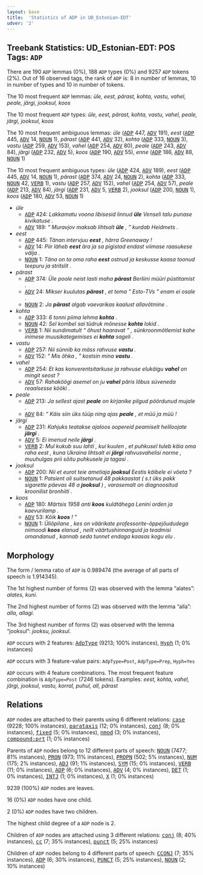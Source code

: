 ```yaml
---
layout: base
title:  'Statistics of ADP in UD_Estonian-EDT'
udver: '2'
---
```


## Treebank Statistics: UD_Estonian-EDT: POS Tags: `ADP`

There are 190 `ADP` lemmas (0%), 188 `ADP` types (0%) and 9257 `ADP` tokens (2%).
Out of 16 observed tags, the rank of `ADP` is: 8 in number of lemmas, 10 in number of types and 10 in number of tokens.

The 10 most frequent `ADP` lemmas: <em>üle, eest, pärast, kohta, vastu, vahel, peale, järgi, jooksul, koos</em>

The 10 most frequent `ADP` types:  <em>üle, eest, pärast, kohta, vastu, vahel, peale, järgi, jooksul, koos</em>

The 10 most frequent ambiguous lemmas: <em>üle</em> (<tt><a href="et_edt-pos-ADP.html">ADP</a></tt> 447, <tt><a href="et_edt-pos-ADV.html">ADV</a></tt> 191), <em>eest</em> (<tt><a href="et_edt-pos-ADP.html">ADP</a></tt> 445, <tt><a href="et_edt-pos-ADV.html">ADV</a></tt> 14, <tt><a href="et_edt-pos-NOUN.html">NOUN</a></tt> 1), <em>pärast</em> (<tt><a href="et_edt-pos-ADP.html">ADP</a></tt> 441, <tt><a href="et_edt-pos-ADV.html">ADV</a></tt> 32), <em>kohta</em> (<tt><a href="et_edt-pos-ADP.html">ADP</a></tt> 333, <tt><a href="et_edt-pos-NOUN.html">NOUN</a></tt> 3), <em>vastu</em> (<tt><a href="et_edt-pos-ADP.html">ADP</a></tt> 259, <tt><a href="et_edt-pos-ADV.html">ADV</a></tt> 153), <em>vahel</em> (<tt><a href="et_edt-pos-ADP.html">ADP</a></tt> 254, <tt><a href="et_edt-pos-ADV.html">ADV</a></tt> 80), <em>peale</em> (<tt><a href="et_edt-pos-ADP.html">ADP</a></tt> 243, <tt><a href="et_edt-pos-ADV.html">ADV</a></tt> 84), <em>järgi</em> (<tt><a href="et_edt-pos-ADP.html">ADP</a></tt> 232, <tt><a href="et_edt-pos-ADV.html">ADV</a></tt> 5), <em>koos</em> (<tt><a href="et_edt-pos-ADP.html">ADP</a></tt> 190, <tt><a href="et_edt-pos-ADV.html">ADV</a></tt> 55), <em>enne</em> (<tt><a href="et_edt-pos-ADP.html">ADP</a></tt> 186, <tt><a href="et_edt-pos-ADV.html">ADV</a></tt> 88, <tt><a href="et_edt-pos-NOUN.html">NOUN</a></tt> 1)

The 10 most frequent ambiguous types:  <em>üle</em> (<tt><a href="et_edt-pos-ADP.html">ADP</a></tt> 424, <tt><a href="et_edt-pos-ADV.html">ADV</a></tt> 189), <em>eest</em> (<tt><a href="et_edt-pos-ADP.html">ADP</a></tt> 445, <tt><a href="et_edt-pos-ADV.html">ADV</a></tt> 14, <tt><a href="et_edt-pos-NOUN.html">NOUN</a></tt> 1), <em>pärast</em> (<tt><a href="et_edt-pos-ADP.html">ADP</a></tt> 374, <tt><a href="et_edt-pos-ADV.html">ADV</a></tt> 24, <tt><a href="et_edt-pos-NOUN.html">NOUN</a></tt> 2), <em>kohta</em> (<tt><a href="et_edt-pos-ADP.html">ADP</a></tt> 333, <tt><a href="et_edt-pos-NOUN.html">NOUN</a></tt> 42, <tt><a href="et_edt-pos-VERB.html">VERB</a></tt> 1), <em>vastu</em> (<tt><a href="et_edt-pos-ADP.html">ADP</a></tt> 257, <tt><a href="et_edt-pos-ADV.html">ADV</a></tt> 152), <em>vahel</em> (<tt><a href="et_edt-pos-ADP.html">ADP</a></tt> 254, <tt><a href="et_edt-pos-ADV.html">ADV</a></tt> 57), <em>peale</em> (<tt><a href="et_edt-pos-ADP.html">ADP</a></tt> 213, <tt><a href="et_edt-pos-ADV.html">ADV</a></tt> 84), <em>järgi</em> (<tt><a href="et_edt-pos-ADP.html">ADP</a></tt> 231, <tt><a href="et_edt-pos-ADV.html">ADV</a></tt> 5, <tt><a href="et_edt-pos-VERB.html">VERB</a></tt> 2), <em>jooksul</em> (<tt><a href="et_edt-pos-ADP.html">ADP</a></tt> 200, <tt><a href="et_edt-pos-NOUN.html">NOUN</a></tt> 1), <em>koos</em> (<tt><a href="et_edt-pos-ADP.html">ADP</a></tt> 180, <tt><a href="et_edt-pos-ADV.html">ADV</a></tt> 53, <tt><a href="et_edt-pos-NOUN.html">NOUN</a></tt> 1)


* <em>üle</em>
  * <tt><a href="et_edt-pos-ADP.html">ADP</a></tt> 424: <em>Lakkamatu voona libisesid linnud <b>üle</b> Venseli talu punase kivikatuse .</em>
  * <tt><a href="et_edt-pos-ADV.html">ADV</a></tt> 189: <em>“ Muravjov maksab lihtsalt <b>üle</b> , ” kurdab Heidmets .</em>
* <em>eest</em>
  * <tt><a href="et_edt-pos-ADP.html">ADP</a></tt> 445: <em>Tänan intervjuu <b>eest</b> , härra Greenaway !</em>
  * <tt><a href="et_edt-pos-ADV.html">ADV</a></tt> 14: <em>Piir läheb <b>eest</b> ära ja sa pigistad endast viimase raasukese välja .</em>
  * <tt><a href="et_edt-pos-NOUN.html">NOUN</a></tt> 1: <em>Täna on ta oma raha <b>eest</b> ostnud ja keskusse kaasa toonud teepuru ja stritslit .</em>
* <em>pärast</em>
  * <tt><a href="et_edt-pos-ADP.html">ADP</a></tt> 374: <em>Üle poole neist lasti maha <b>pärast</b> Berliini müüri püstitamist .</em>
  * <tt><a href="et_edt-pos-ADV.html">ADV</a></tt> 24: <em>Mikser kuulutas <b>pärast</b> , et tema " Esto-TVs " enam ei osale .</em>
  * <tt><a href="et_edt-pos-NOUN.html">NOUN</a></tt> 2: <em>Ja <b>pärast</b> algab vaevarikas kaalust allavõtmine .</em>
* <em>kohta</em>
  * <tt><a href="et_edt-pos-ADP.html">ADP</a></tt> 333: <em>6 tonni piima lehma <b>kohta</b> .</em>
  * <tt><a href="et_edt-pos-NOUN.html">NOUN</a></tt> 42: <em>Sel kombel sai tüdruk mõnesse <b>kohta</b> lokid .</em>
  * <tt><a href="et_edt-pos-VERB.html">VERB</a></tt> 1: <em>Nii sundimatult “ õhust haaravat ” , sünkroonmõtlemist kahe inimese muusikategemises ei <b>kohta</b> sageli .</em>
* <em>vastu</em>
  * <tt><a href="et_edt-pos-ADP.html">ADP</a></tt> 257: <em>Nii sünnib ka mäss rahvuse <b>vastu</b> .</em>
  * <tt><a href="et_edt-pos-ADV.html">ADV</a></tt> 152: <em>" Mis õhka , " kostsin mina <b>vastu</b> .</em>
* <em>vahel</em>
  * <tt><a href="et_edt-pos-ADP.html">ADP</a></tt> 254: <em>Et kas konverentsitarkuse ja rahvuse elukäigu <b>vahel</b> on mingit seost ?</em>
  * <tt><a href="et_edt-pos-ADV.html">ADV</a></tt> 57: <em>Rahaköögi asemel on ju <b>vahel</b> päris lõbus süveneda reaalsesse kööki .</em>
* <em>peale</em>
  * <tt><a href="et_edt-pos-ADP.html">ADP</a></tt> 213: <em>Ja sellest ajast <b>peale</b> on kirjanike pilgud pöördunud mujale .</em>
  * <tt><a href="et_edt-pos-ADV.html">ADV</a></tt> 84: <em>“ Käis siin üks tüüp ning ajas <b>peale</b> , et müü ja müü !</em>
* <em>järgi</em>
  * <tt><a href="et_edt-pos-ADP.html">ADP</a></tt> 231: <em>Kahjuks teatakse ajaloos oopereid peamiselt heliloojate <b>järgi</b> .</em>
  * <tt><a href="et_edt-pos-ADV.html">ADV</a></tt> 5: <em>Ei imenud neile <b>järgi</b> .</em>
  * <tt><a href="et_edt-pos-VERB.html">VERB</a></tt> 2: <em>Mul kukub suu lahti , kui kuulen , et puhkusel tuleb käia oma raha eest , kuna Ukraina lihtsalt ei <b>järgi</b> rahvusvahelisi norme , muuhulgas prii sõitu puhkusele ja tagasi .</em>
* <em>jooksul</em>
  * <tt><a href="et_edt-pos-ADP.html">ADP</a></tt> 200: <em>Nii et eurot teie ametiaja <b>jooksul</b> Eestis käibele ei võeta ?</em>
  * <tt><a href="et_edt-pos-NOUN.html">NOUN</a></tt> 1: <em>Patsient oli suitsetanud 48 pakkaastat ( s.t üks pakk sigarette päevas 48 a <b>jooksul</b> ) , varasemalt on diagnoositud kroonilist bronhiiti .</em>
* <em>koos</em>
  * <tt><a href="et_edt-pos-ADP.html">ADP</a></tt> 180: <em>Märtsis 1958 anti <b>koos</b> kuldtähega Lenini orden ja kaevurilamp .</em>
  * <tt><a href="et_edt-pos-ADV.html">ADV</a></tt> 53: <em>Kõik <b>koos</b> ! "</em>
  * <tt><a href="et_edt-pos-NOUN.html">NOUN</a></tt> 1: <em>Üliõpilane , kes on väärikate professorite-õppejõududega niimoodi <b>koos</b> elanud , neilt väärtushinnanguid ja teadmisi omandanud , kannab seda tunnet endaga kaasas kogu elu .</em>

## Morphology

The form / lemma ratio of `ADP` is 0.989474 (the average of all parts of speech is 1.914345).

The 1st highest number of forms (2) was observed with the lemma “alates”: <em>alates, kuni</em>.

The 2nd highest number of forms (2) was observed with the lemma “alla”: <em>alla, allagi</em>.

The 3rd highest number of forms (2) was observed with the lemma “jooksul”: <em>jooksu, jooksul</em>.

`ADP` occurs with 2 features: <tt><a href="et_edt-feat-AdpType.html">AdpType</a></tt> (9213; 100% instances), <tt><a href="et_edt-feat-Hyph.html">Hyph</a></tt> (1; 0% instances)

`ADP` occurs with 3 feature-value pairs: `AdpType=Post`, `AdpType=Prep`, `Hyph=Yes`

`ADP` occurs with 4 feature combinations.
The most frequent feature combination is `AdpType=Post` (7246 tokens).
Examples: <em>eest, kohta, vahel, järgi, jooksul, vastu, korral, puhul, all, pärast</em>


## Relations

`ADP` nodes are attached to their parents using 6 different relations: <tt><a href="et_edt-dep-case.html">case</a></tt> (9228; 100% instances), <tt><a href="et_edt-dep-parataxis.html">parataxis</a></tt> (12; 0% instances), <tt><a href="et_edt-dep-conj.html">conj</a></tt> (8; 0% instances), <tt><a href="et_edt-dep-fixed.html">fixed</a></tt> (5; 0% instances), <tt><a href="et_edt-dep-nmod.html">nmod</a></tt> (3; 0% instances), <tt><a href="et_edt-dep-compound-prt.html">compound:prt</a></tt> (1; 0% instances)

Parents of `ADP` nodes belong to 12 different parts of speech: <tt><a href="et_edt-pos-NOUN.html">NOUN</a></tt> (7477; 81% instances), <tt><a href="et_edt-pos-PRON.html">PRON</a></tt> (973; 11% instances), <tt><a href="et_edt-pos-PROPN.html">PROPN</a></tt> (502; 5% instances), <tt><a href="et_edt-pos-NUM.html">NUM</a></tt> (175; 2% instances), <tt><a href="et_edt-pos-ADJ.html">ADJ</a></tt> (91; 1% instances), <tt><a href="et_edt-pos-SYM.html">SYM</a></tt> (15; 0% instances), <tt><a href="et_edt-pos-VERB.html">VERB</a></tt> (11; 0% instances), <tt><a href="et_edt-pos-ADP.html">ADP</a></tt> (6; 0% instances), <tt><a href="et_edt-pos-ADV.html">ADV</a></tt> (4; 0% instances), <tt><a href="et_edt-pos-DET.html">DET</a></tt> (1; 0% instances), <tt><a href="et_edt-pos-INTJ.html">INTJ</a></tt> (1; 0% instances), <tt><a href="et_edt-pos-X.html">X</a></tt> (1; 0% instances)

9239 (100%) `ADP` nodes are leaves.

16 (0%) `ADP` nodes have one child.

2 (0%) `ADP` nodes have two children.

The highest child degree of a `ADP` node is 2.

Children of `ADP` nodes are attached using 3 different relations: <tt><a href="et_edt-dep-conj.html">conj</a></tt> (8; 40% instances), <tt><a href="et_edt-dep-cc.html">cc</a></tt> (7; 35% instances), <tt><a href="et_edt-dep-punct.html">punct</a></tt> (5; 25% instances)

Children of `ADP` nodes belong to 4 different parts of speech: <tt><a href="et_edt-pos-CCONJ.html">CCONJ</a></tt> (7; 35% instances), <tt><a href="et_edt-pos-ADP.html">ADP</a></tt> (6; 30% instances), <tt><a href="et_edt-pos-PUNCT.html">PUNCT</a></tt> (5; 25% instances), <tt><a href="et_edt-pos-NOUN.html">NOUN</a></tt> (2; 10% instances)

